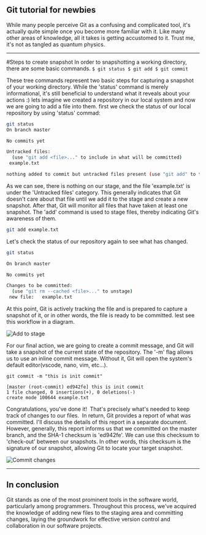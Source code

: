 ## Git tutorial for newbies
While many people perceive Git as a confusing and complicated tool, it's actually quite simple once you become more familiar with it. Like many other areas of knowledge, all it takes is getting accustomed to it. Trust me, it's not as tangled as quantum physics.

---

#Steps to create snapshot
In order to snapshotting a working directory, there are some basic commands.
`$ git status
$ git add
$ git commit`

These tree commands represent two basic steps for capturing a snapshot of your working directory. While the 'status' command is merely informational, it's still beneficial to understand what it reveals about your actions :)
lets imagine we created a repository in our local system and now we are going to add a file into them.
first we check the status of our local repository by using 'status' commad:

```bash
git status
On branch master

No commits yet

Untracked files:
  (use "git add <file>..." to include in what will be committed)
 example.txt

nothing added to commit but untracked files present (use "git add" to track)
```
As we can see, there is nothing on our stage, and the file 'example.txt' is under the 'Untracked files' category. This generally indicates that Git doesn't care about that file until we add it to the stage and create a new snapshot. After that, Git will monitor all files that have taken at least one snapshot.
The 'add' command is used to stage files, thereby indicating Git's awareness of them.

```bash
git add example.txt
```
Let's check the status of our repository again to see what has changed.

```bash
git status

On branch master

No commits yet

Changes to be committed:
  (use "git rm --cached <file>..." to unstage)
 new file:   example.txt
```
At this point, Git is actively tracking the file and is prepared to capture a snapshot of it, or in other words, the file is ready to be committed.
lest see this workflow in a diagram.

![Add to stage](https://dev-to-uploads.s3.amazonaws.com/uploads/articles/nu4384w97xlocjh3skni.png)

For our final action, we are going to create a commit message, and Git will take a snapshot of the current state of the repository.
The '-m' flag allows us to use an inline commit message. Without it, Git will open the system's default editor(vscode, nano, vim, etc…).

```shell
git commit -m "this is init commit"

[master (root-commit) ed942fe] this is init commit
1 file changed, 0 insertions(+), 0 deletions(-)
create mode 100644 example.txt
```
Congratulations, you've done it! 
That's precisely what's needed to keep track of changes to our files. 
In return, Git provides a report of what was committed. I'll discuss the details of this report in a separate document. However, generally, this report informs us that we committed on the master branch, and the SHA-1 checksum is 'ed942fe'. We can use this checksum to 'check-out' between our snapshots. In other words, this checksum is the signature of our snapshot, allowing Git to locate your target snapshot.

![Commit changes](https://dev-to-uploads.s3.amazonaws.com/uploads/articles/lgobnpbr3i7hevjamcvc.png)

---
## In conclusion
Git stands as one of the most prominent tools in the software world, particularly among programmers. Throughout this process, we've acquired the knowledge of adding new files to the staging area and committing changes, laying the groundwork for effective version control and collaboration in our software projects.
